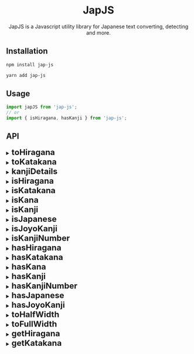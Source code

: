 <p align="center">
<h1 align="center">JapJS</h1>
<p align="center">JapJS is a Javascript utility library for Japanese text converting, detecting and more.</p>

## Installation

```bash
npm install jap-js
```
```bash
yarn add jap-js
```

## Usage


```javascript
import japJS from 'jap-js';
// or
import { isHiragana, hasKanji } from 'jap-js';
```

## API

<details>
<summary><b style="font-size: 22px">toHiragana</b></summary>
<br>
<p>Take a string and return a string converted from katakana to hiragana</p>

```javascript
japJS.toHiragana("カ");
// か

japJS.toHiragana("hello カ 火");
// hello か 火
```
##

</details>

<details>
<summary><b style="font-size: 22px">toKatakana</b></summary>
<br>
<p>Take a string and return a string converted from hiragana to katakana</p>

```javascript
japJS.toKatakana("か");
// カ

japJS.toKatakana("hello か 火");
// hello カ 火
```
##
</details>


<details>
<summary><b style="font-size: 22px">kanjiDetails</b></summary>
<br>
<p>Takes one or more kanji and returns all the details of it</p>

```javascript
japJS.kanjiDetails("火") 
// { character: '火', freq: '574', grade: 1, jlpt: 5, stroke: 4...}

japJS.kanjiDetails("火", "jlpt") 
// 5

japJS.kanjiDetails(["火", "家"], { jlpt: true, grade: true })
// [ { jlpt: 5, grade: 2 }, { jlpt: 4, grade: 2 } ]
```
##
</details>

<details>
<summary><b style="font-size: 22px">isHiragana</b></summary>
<br>
<p>Takes a string and return true if the string is a hiragana</p>

```javascript
japJS.isHiragana("あう"); // true
japJS.isHiragana("火"); // false
```
##
</details>

<details>
<summary><b style="font-size: 22px">isKatakana</b></summary>
<br>
<p>Takes a string and return true if the string is a katakana</p>

```javascript
japJS.isKatakana("アイウ"); // true
japJS.isKatakana("あ火"); // false
```
##
</details>

<details>
<summary><b style="font-size: 22px">isKana</b></summary>
<br>
<p>Takes a string and return true if the string is a kana</p>

```javascript
japJS.isKana("アあ"); // true
japJS.isKana("あア漢字"); // false
```
##
</details>

<details>
<summary><b style="font-size: 22px">isKanji</b></summary>
<br>
<p>Takes a string and return true if the string is a kanji</p>

```javascript
japJS.isKanji("火漢字"); // true
japJS.isKanji("ア"); // false
```
##
</details>

<details>
<summary><b style="font-size: 22px">isJapanese</b></summary>
<br>
<p>Takes a string and return true if the string is a japanese</p>

```javascript
japJS.isJapanese("あイ漢字"); // true
japJS.isJapanese("hello"); // false
```
##
</details>

<details>
<summary><b style="font-size: 22px">isJoyoKanji</b></summary>
<br>
<p>Takes a string and return true if every character of the string is a kanji on a list of 2,136 common characters : <a href="https://en.wikipedia.org/wiki/J%C5%8Dy%C5%8D_kanji">wiki</a></p>

```javascript
japJS.isJoyoKanji("漢字"); // true
japJS.isJoyoKanji("鮭"); // false
```
##
</details>

<details>
<summary><b style="font-size: 22px">isKanjiNumber</b></summary>
<br>
<p>Takes a string and return true if the string is a kanji number</p>

```javascript
japJS.isKanjiNumber("一五七"); // true
japJS.isKanjiNumber("三あ"); // false
japJS.isKanjiNumber(123); // false
```
##
</details>

<details>
<summary><b style="font-size: 22px">hasHiragana</b></summary>
<br>
<p>Takes a string and return true if the string contains a hiragana</p>

```javascript
japJS.hasHiragana("あ"); // true
japJS.hasHiragana("ア"); // false
```
##
</details>

<details>
<summary><b style="font-size: 22px">hasKatakana</b></summary>
<br>
<p>Takes a string and return true if the string contains a katakana</p>

```javascript
japJS.hasKatakana("ア"); // true
japJS.hasKatakana("あ"); // false
```
##
</details>

<details>
<summary><b style="font-size: 22px">hasKana</b></summary>
<br>
<p>Takes a string and return true if the string contains a kana</p>

```javascript
japJS.hasKana("私はアルノです"); // true
japJS.hasKana("字"); // false
```
##
</details>

<details>
<summary><b style="font-size: 22px">hasKanji</b></summary>
<br>
<p>Takes a string and return true if the string contains a kanji</p>

```javascript
japJS.hasKanji("私は猫です"); // true
japJS.hasKanji("アあ"); // false
```
##
</details>

<details>
<summary><b style="font-size: 22px">hasKanjiNumber</b></summary>
<br>
<p>Takes a string and return true if the string contains a kanji number</p>

```javascript
japJS.hasKanjiNumber("あhello五"); // true
japJS.hasKanjiNumber("あhello"); // false
```
##
</details>

<details>
<summary><b style="font-size: 22px">hasJapanese</b></summary>
<br>
<p>Takes a string and return true if the string contains japanese</p>

```javascript
japJS.hasJapanese("字hello"); // true
japJS.hasJapanese("hello"); // false
```
##
</details>

<details>
<summary><b style="font-size: 22px">hasJoyoKanji</b></summary>
<br>
<p>Takes a string and return true if the string contains kanji on a list of 2,136 common characters : <a href="https://en.wikipedia.org/wiki/J%C5%8Dy%C5%8D_kanji">wiki</a></p>

```javascript
japJS.hasJoyoKanji("鮭漢字"); // true
japJS.hasJoyoKanji("鮭"); // false
```
##
</details>

<details>
<summary><b style="font-size: 22px">toHalfWidth</b></summary>
<br>
<p>Take a string and return a string converted from Full Width to Half Width : <a href="https://en.wikipedia.org/wiki/Halfwidth_and_fullwidth_forms">wiki</a></p>

```javascript
japJS.toHalfWidth("ｈｅｌｌｏ");
// hello

japJS.toHalfWidth("ｉ　ａｍ　ｈａｌｆ　ｗｉｄｔｈ　ｓｔｒｉｎｇ");
// i am half width string
```
##

</details>

<details>
<summary><b style="font-size: 22px">toFullWidth</b></summary>
<br>
<p>Take a string and return a string converted from Half Width to Full Width : <a href="https://en.wikipedia.org/wiki/Halfwidth_and_fullwidth_forms">wiki</a></p>

```javascript
japJS.toFullWidth("hello");
// ｈｅｌｌｏ

japJS.toFullWidth("i am half width string");
// ｉ　ａｍ　ｈａｌｆ　ｗｉｄｔｈ　ｓｔｒｉｎｇ
```
##
</details>

<details>
<summary><b style="font-size: 22px">getHiragana</b></summary>
<br>
<p>Take a string and return an array of hiragana containing in the string</p>

```javascript
japJS.getHiragana("あhello五");
// ['あ']

japJS.getHiragana("helloひらがな123");
// ['ひ', 'ら', 'が', 'な']
```
##
</details>

<details>
<summary><b style="font-size: 22px">getKatakana</b></summary>
<br>
<p>Take a string and return an array of katakana containing in the string</p>

```javascript
japJS.getKatakana("カタhello五");
// ['カ', 'タ']

japJS.getKatakana("helloカタカナ123");
// ['カ', 'タ', 'カ', 'ナ']
```
##
</details>